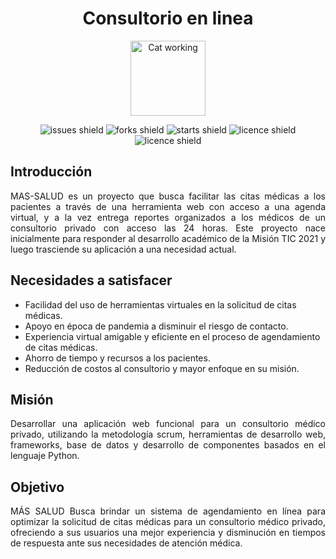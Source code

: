 <div align="center">
<h1>Consultorio en linea</h1>
<img src="https://media.giphy.com/media/lJNoBCvQYp7nq/giphy.gif" width="120rem" alt="Cat working">

![issues shield](https://img.shields.io/github/issues/MadeleineVer05/enlinea)
![forks shield](https://img.shields.io/github/forks/MadeleineVer05/enlinea)
![starts shield](https://img.shields.io/github/stars/MadeleineVer05/enlinea)
![licence shield](https://img.shields.io/github/license/MadeleineVer05/enlinea)
![licence shield](https://img.shields.io/github/v/release/MadeleineVer05/enlinea)
  

</div>

## Introducción

<div align="justify">MAS-SALUD es un proyecto que busca facilitar las citas médicas a los pacientes a través de una herramienta web con acceso a una agenda virtual, y a la vez entrega reportes organizados a los médicos de un consultorio privado con acceso las 24 horas. Este proyecto nace inicialmente para responder al desarrollo académico de la Misión TIC 2021 y luego trasciende su aplicación a una necesidad actual.</div>

## Necesidades a satisfacer

<ul>
<li type="disc">Facilidad del uso de herramientas virtuales en la solicitud de citas médicas.</li>
<li type="disc">Apoyo en época de pandemia a disminuir el riesgo de contacto.</li>
<li type="disc">Experiencia virtual amigable y eficiente en el proceso de agendamiento de citas médicas.</li>
<li type="disc">Ahorro de tiempo y recursos a los pacientes.</li>
<li type="disc">Reducción de costos al consultorio y mayor enfoque en su misión.</li>
</ul>

## Misión

<div align="justify">Desarrollar una aplicación web funcional para un consultorio médico privado, utilizando la metodología scrum, herramientas de desarrollo web, frameworks, base de datos y desarrollo de componentes basados en el lenguaje Python.</div>

## Objetivo

<div align="justify">MÁS SALUD Busca brindar un sistema de agendamiento en línea para optimizar la solicitud de citas médicas para un consultorio médico privado, ofreciendo a sus usuarios una mejor experiencia y disminución en tiempos de respuesta ante sus necesidades de atención médica.</div>
